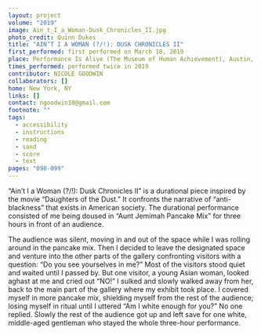 ```yaml
---
layout: project
volume: "2019"
image: Ain_t_I_a_Woman-Dusk_Chronicles_II.jpg
photo_credit: Quinn Dukes
title: "AIN’T I A WOMAN (?/!): DUSK CHRONICLES II"
first_performed: first performed on March 18, 2019
place: Performance Is Alive (The Museum of Human Achievement), Austin, TX
times_performed: performed twice in 2019
contributor: NICOLE GOODWIN
collaborators: []
home: New York, NY
links: []
contact: ngoodwin10@gmail.com
footnote: ""
tags:
  - accessibility
  - instructions
  - reading
  - sand
  - score
  - text
pages: "098-099"
---
```


“Ain’t I a Woman (?/!): Dusk Chronicles II” is a durational piece inspired by the movie “Daughters of the Dust.” It confronts the narrative of “anti-blackness” that exists in American society. The durational performance consisted of me being doused in “Aunt Jemimah Pancake Mix” for three hours in front of an audience.

The audience was silent, moving in and out of the space while I was rolling around in the pancake mix. Then I decided to leave the designated space and venture into the other parts of the gallery confronting visitors with a question: “Do you see yourselves in me?” Most of the visitors stood quiet and waited until I passed by. But one visitor, a young Asian woman, looked aghast at me and cried out “NO!” I sulked and slowly walked away from her, back to the main part of the gallery where my exhibit took place. I covered myself in more pancake mix, shielding myself from the rest of the audience; losing myself in ritual until I uttered “Am I white enough for you?” No one replied. Slowly the rest of the audience got up and left save for one white, middle-aged gentleman who stayed the whole three-hour performance.
